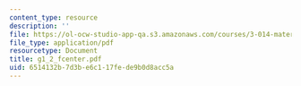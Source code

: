 ```yaml
---
content_type: resource
description: ''
file: https://ol-ocw-studio-app-qa.s3.amazonaws.com/courses/3-014-materials-laboratory-fall-2006/6514132b7d3be6c117fede9b0d8acc5a_g1_2_fcenter.pdf
file_type: application/pdf
resourcetype: Document
title: g1_2_fcenter.pdf
uid: 6514132b-7d3b-e6c1-17fe-de9b0d8acc5a
---
```

